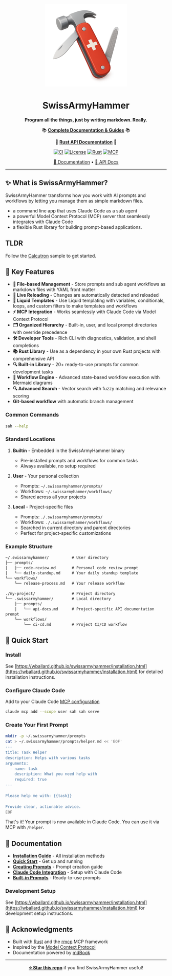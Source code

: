<div align="center">

<img src="icon.png" alt="SwissArmyHammer" width="256" height="256">

# SwissArmyHammer

**Program all the things, just by writing markdown. Really.**

📚 **[Complete Documentation & Guides](https://wballard.github.io/swissarmyhammer)** 📚

🦀 **[Rust API Documentation](https://docs.rs/swissarmyhammer)** 🦀

[![CI](https://github.com/swissarmyhammer/swissarmyhammer/workflows/CI/badge.svg)](https://github.com/swissarmyhammer/swissarmyhammer/actions)
[![License](https://img.shields.io/badge/License-blue.svg)](LICENSE)
[![Rust](https://img.shields.io/badge/rust-1.70+-orange.svg)](https://www.rust-lang.org/)
[![MCP](https://img.shields.io/badge/MCP-compatible-green.svg)](https://github.com/anthropics/model-context-protocol)

[📖 Documentation](https://wballard.github.io/swissarmyhammer) • [🦀 API Docs](https://docs.rs/swissarmyhammer)

</div>

---

## ✨ What is SwissArmyHammer?

SwissArmyHammer transforms how you work with AI prompts and workflows by letting you manage them as simple markdown files.

- a command line app that uses Claude Code as a sub agent
- a powerful Model Context Protocol (MCP) server that seamlessly integrates with Claude Code
- a flexible Rust library for building prompt-based applications.

## TLDR

Follow the [Calcutron](https://github.com/swissarmyhammer/calcutron) sample to get started.

## 🎯 Key Features

- **📁 File-based Management** - Store prompts and sub agent workflows as markdown files with YAML front matter
- **🔄 Live Reloading** - Changes are automatically detected and reloaded
- **🎨 Liquid Templates** - Use Liquid templating with variables, conditionals, loops, and custom filters to make templates and workflows
- **⚡ MCP Integration** - Works seamlessly with Claude Code via Model Context Protocol
- **🗂️ Organized Hierarchy** - Built-in, user, and local prompt directories with override precedence
- **🛠️ Developer Tools** - Rich CLI with diagnostics, validation, and shell completions
- **📚 Rust Library** - Use as a dependency in your own Rust projects with comprehensive API
- **🔍 Built-in Library** - 20+ ready-to-use prompts for common development tasks
- **🔧 Workflow Engine** - Advanced state-based workflow execution with Mermaid diagrams
- **🔍 Advanced Search** - Vector search with fuzzy matching and relevance scoring
- **Git-based workflow** with automatic branch management

### Common Commands

```bash
sah --help
```

### Standard Locations

1. **Builtin** - Embedded in the SwissArmyHammer binary
   - Pre-installed prompts and workflows for common tasks
   - Always available, no setup required

2. **User** - Your personal collection
   - Prompts: `~/.swissarmyhammer/prompts/`
   - Workflows: `~/.swissarmyhammer/workflows/`
   - Shared across all your projects

3. **Local** - Project-specific files
   - Prompts: `./.swissarmyhammer/prompts/`
   - Workflows: `./.swissarmyhammer/workflows/`
   - Searched in current directory and parent directories
   - Perfect for project-specific customizations

### Example Structure

```
~/.swissarmyhammer/          # User directory
├── prompts/
│   ├── code-review.md       # Personal code review prompt
│   └── daily-standup.md     # Your daily standup template
└── workflows/
    └── release-process.md   # Your release workflow

./my-project/                # Project directory
└── .swissarmyhammer/        # Local directory
    ├── prompts/
    │   └── api-docs.md      # Project-specific API documentation prompt
    └── workflows/
        └── ci-cd.md         # Project CI/CD workflow
```

## 🚀 Quick Start

### Install

See [https://wballard.github.io/swissarmyhammer/installation.html](https://wballard.github.io/swissarmyhammer/installation.html) for detailed installation instructions.

### Configure Claude Code

Add to your Claude Code [MCP configuration](https://docs.anthropic.com/en/docs/claude-code/mcp)

```bash
claude mcp add --scope user sah sah serve
```

### Create Your First Prompt

```bash
mkdir -p ~/.swissarmyhammer/prompts
cat > ~/.swissarmyhammer/prompts/helper.md << 'EOF'
---
title: Task Helper
description: Helps with various tasks
arguments:
  - name: task
    description: What you need help with
    required: true
---

Please help me with: {{task}}

Provide clear, actionable advice.
EOF
```

That's it! Your prompt is now available in Claude Code. You can use it via MCP with `/helper`.

## 📖 Documentation

- **[Installation Guide](https://wballard.github.io/swissarmyhammer/installation.html)** - All installation methods
- **[Quick Start](https://wballard.github.io/swissarmyhammer/quick-start.html)** - Get up and running
- **[Creating Prompts](https://wballard.github.io/swissarmyhammer/creating-prompts.html)** - Prompt creation guide
- **[Claude Code Integration](https://wballard.github.io/swissarmyhammer/claude-code-integration.html)** - Setup with Claude Code
- **[Built-in Prompts](https://wballard.github.io/swissarmyhammer/builtin-prompts.html)** - Ready-to-use prompts

### Development Setup

See [https://wballard.github.io/swissarmyhammer/installation.html](https://wballard.github.io/swissarmyhammer/installation.html) for development setup instructions.

## 🙏 Acknowledgments

- Built with [Rust](https://www.rust-lang.org/) and the [rmcp](https://github.com/rockerBOO/rmcp) MCP framework
- Inspired by the [Model Context Protocol](https://github.com/anthropics/model-context-protocol)
- Documentation powered by [mdBook](https://rust-lang.github.io/mdBook/)

---

<div align="center">

**[⭐ Star this repo](https://github.com/swissarmyhammer/swissarmyhammer/stargazers)** if you find SwissArmyHammer useful!

</div>
